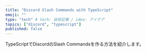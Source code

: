 ```yaml
---
title: "Discord Slash Commands with TypeScript"
emoji: ""
type: "tech" # tech: 技術記事 / idea: アイデア
topics: ["discord", "typescript"]
published: false
---
```


TypeScriptでDiscordのSlash Commandsを作る方法を紹介します。
